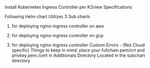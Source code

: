 Install Kubernetes Ingress Controller per K2view Specifications

Following Helm chart Utilizes 3 Sub charts


1. for deploying nginx-ingress controller on aws
2. for deploying nginx-ingress controller on gcp

3. for deploying nginx-ingress controller Custom Errors - (Not Cloud specific)
    Things to keep in mind:
        place your fullchain.pem/crt and privkey.pem./cert in Additionals Directory Located in the subchart directory